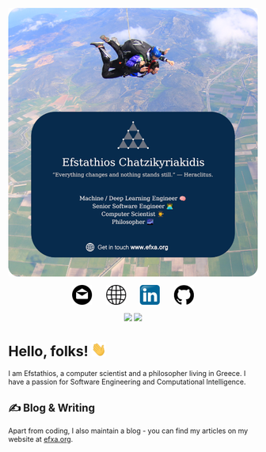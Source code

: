 [![Header](https://github.com/efstathios-chatzikyriakidis/efstathios-chatzikyriakidis/blob/main/assets/header-image.png "Header")](https://efxa.org/)

<p align="center">
  <a href= "https://efxa.org/contact/"><img height="40" src="https://github.com/efstathios-chatzikyriakidis/efstathios-chatzikyriakidis/blob/main/assets/email-icon.svg" style="margin-right: 25px;"></a>
  <a href= "https://efxa.org/"><img height="40" src="https://github.com/efstathios-chatzikyriakidis/efstathios-chatzikyriakidis/blob/main/assets/globe-icon.svg" style="margin-right: 25px;"></a>
  <a href= "https://www.linkedin.com/in/efstathioschatzikyriakidis"><img height="40" src="https://github.com/efstathios-chatzikyriakidis/efstathios-chatzikyriakidis/blob/main/assets/linkedin-icon.svg" style="margin-right: 25px;"></a>
  <a href= "https://github.com/efstathios-chatzikyriakidis"><img height="40" src="https://github.com/efstathios-chatzikyriakidis/efstathios-chatzikyriakidis/blob/main/assets/github-icon.svg"></a>
</p>

<p align="center">
  <img src="https://img.shields.io/github/followers/efstathios-chatzikyriakidis?label=Follow&style=social">
  <img src="https://visitor-badge.glitch.me/badge?page_id=efstathios.chatzikyriakidis.github">
</p>

# Hello, folks! <img src="https://github.com/efstathios-chatzikyriakidis/efstathios-chatzikyriakidis/blob/main/assets/hand-wave.gif" width="30">

I am Efstathios, a computer scientist and a philosopher living in Greece. I have a passion for Software Engineering and Computational Intelligence.

## &#x270d; Blog & Writing

Apart from coding, I also maintain a blog - you can find my articles on my website at [efxa.org](https://efxa.org/).

<!--
Here are some ideas to get you started:

- 🔭 I’m currently working on ...
- 🌱 I’m currently learning ...
- 👯 I’m looking to collaborate on ...
- 🤔 I’m looking for help with ...
- 💬 Ask me about ...
- 📫 How to reach me: ...
- 😄 Pronouns: ...
- ⚡ Fun fact: ...
-->
